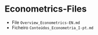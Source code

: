 # Econometrics-Files
- File `Overview_Econometrics-EN.md`
- Ficheiro `Conteúdos_Econometria_I-pt.md`
